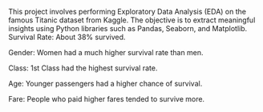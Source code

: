 This project involves performing Exploratory Data Analysis (EDA) on the famous Titanic dataset from Kaggle.
The objective is to extract meaningful insights using Python libraries such as Pandas, Seaborn, and Matplotlib.
Survival Rate: About 38% survived.

Gender: Women had a much higher survival rate than men.

Class: 1st Class had the highest survival rate.

Age: Younger passengers had a higher chance of survival.

Fare: People who paid higher fares tended to survive more.

